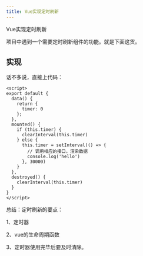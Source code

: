 ```yaml
---
title: Vue实现定时刷新
---
```

Vue实现定时刷新

项目中遇到一个需要定时刷新组件的功能。就是下面这货。
## 实现

话不多说，直接上代码：
```vue
<script>
export default {
  data() {
    return {
      timer: 0
    };
  },
  mounted() {
    if (this.timer) {
      clearInterval(this.timer)
    } else {
      this.timer = setInterval(() => {
        // 调用相应的接口，渲染数据        
        console.log('hello')
      }, 30000)
    }
  },
  destroyed() {
    clearInterval(this.timer)
  }
}
</script>
```
总结：定时刷新的要点：

1、定时器

2、vue的生命周期函数

3、定时器使用完毕后要及时清除。

